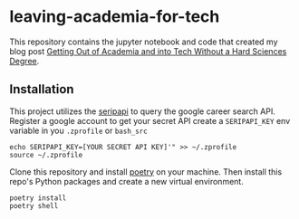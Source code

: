 # leaving-academia-for-tech


This repository contains the jupyter notebook and code that created my blog post [Getting Out of Academia and into Tech Without a Hard Sciences Degree](link.com).

## Installation

This project utilizes the [seripapi](https://github.com/serpapi/google-search-results-python) to query the google career search API. Register a google account to get your secret API create a `SERIPAPI_KEY` env variable in you `.zprofile` or `bash_src`

```
echo SERIPAPI_KEY=[YOUR SECRET API KEY]'" >> ~/.zprofile
source ~/.zprofile
```

Clone this repository and install [poetry](https://python-poetry.org/) on your machine. Then install this repo's Python packages and create a new virtual environment.

```
poetry install
poetry shell
```
